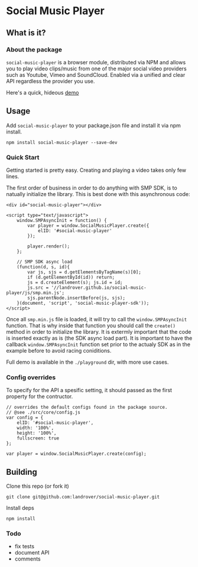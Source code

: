 # Social Music Player

## What is it?

### About the package

`social-music-player` is a browser module, distributed via NPM and allows you to play video clips/music from one of the major
social video providers such as Youtube, Vimeo and SoundCloud. Enabled via a unified and clear API regardless the provider you use.

Here's a quick, hideous [demo](https://landrover.github.io/social-music-player/)

## Usage

Add `social-music-player` to your package.json file and install it via npm install.

```
npm install social-music-player --save-dev
```

### Quick Start

Getting started is pretty easy. Creating and playing a video takes only few lines.

The first order of business in order to do anything with SMP SDK, is to natually initialize the library. This is best done with this asynchronous code:

```
<div id="social-music-player"></div>

<script type="text/javascript">
    window.SMPAsyncInit = function() {
        var player = window.SocialMusicPlayer.create({
            elID: '#social-music-player'
        });

        player.render();
    };

    // SMP SDK async load
    (function(d, s, id){
        var js, sjs = d.getElementsByTagName(s)[0];
        if (d.getElementById(id)) return;
        js = d.createElement(s); js.id = id;
        js.src = '//landrover.github.io/social-music-player/js/smp.min.js';
        sjs.parentNode.insertBefore(js, sjs);
    }(document, 'script', 'social-music-player-sdk'));
</script>
```
Once all `smp.min.js` file is loaded, it will try to call the `window.SMPAsyncInit` function.
That is why inside that function you should call the `create()` method in order to initialize the library. It is extermly important that the code is inserted exactly as is (the SDK async load part).
It is important to have the callback `window.SMPAsyncInit` function set prior to the actualy SDK as in the example before to avoid racing coniditions.

Full demo is available in the `./playground` dir, with more use cases.

### Config overrides

To specify for the API a spesific setting, it should passed as the first property for the contructor.
```
// overrides the default configs found in the package source.
// @see ./src/core/config.js
var config = {
    elID: '#social-music-player',
    width: '100%',
    height: '100%',
    fullscreen: true
};

var player = window.SocialMusicPlayer.create(config);
```


## Building
Clone this repo (or fork it)
```
git clone git@github.com:landrover/social-music-player.git
```
Install deps
```
npm install
```

### Todo
 * fix tests
 * document API
 * comments